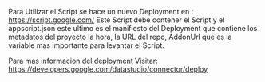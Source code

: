 Para Utilizar el Script se hace un nuevo Deployment en : https://script.google.com/
Este Script debe contener el Script y el appscript.json este ultimo es el manifiesto del Deployment que contiene
los metadatos del proyecto la hora, la URL del repo, AddonUrl que es la variable mas importante para levantar el Script.

Para mas informacion del deployment Visitar: https://developers.google.com/datastudio/connector/deploy

